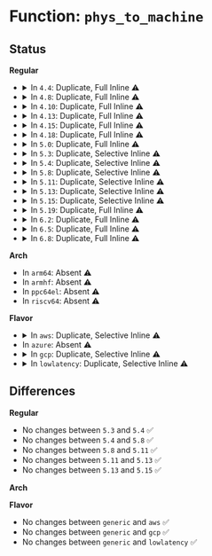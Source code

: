 # Function: <code>phys_to_machine</code>

## Status
<b>Regular</b>
<ul>
<li>
<details>
<summary>In <code>4.4</code>: Duplicate, Full Inline ⚠️</summary>

**Collision:** Static Duplication

**Inline:** Full

**Transformation:** False

**Instances:**

```
In arch/x86/xen/enlighten.c (ffffffff81f6083e)
Location: arch/x86/include/asm/xen/page.h:179
Inline: True
```
```
In arch/x86/xen/mmu.c (ffffffff8101e997)
Location: arch/x86/include/asm/xen/page.h:179
Inline: True
Inline callers:
  - arch/x86/xen/mmu.c:remap_area_mfn_pte_fn
  - arch/x86/xen/mmu.c:xen_set_domain_pte
  - arch/x86/xen/mmu.c:xen_create_contiguous_region
  - arch/x86/xen/mmu.c:__xen_set_pgd_hyper
  - arch/x86/xen/mmu.c:xen_set_pte
  - arch/x86/xen/mmu.c:xen_set_pte
  - arch/x86/xen/mmu.c:xen_set_pte_at
  - arch/x86/xen/mmu.c:xen_set_pte_at
  - arch/x86/xen/mmu.c:xen_ptep_modify_prot_commit
```
</details>
</li>
<li>
<details>
<summary>In <code>4.8</code>: Duplicate, Full Inline ⚠️</summary>

**Collision:** Static Duplication

**Inline:** Full

**Transformation:** False

**Instances:**

```
In arch/x86/xen/enlighten.c (ffffffff81f884b0)
Location: arch/x86/include/asm/xen/page.h:179
Inline: True
```
```
In arch/x86/xen/mmu.c (ffffffff8101ddb9)
Location: arch/x86/include/asm/xen/page.h:179
Inline: True
Inline callers:
  - arch/x86/xen/mmu.c:remap_area_mfn_pte_fn
  - arch/x86/xen/mmu.c:xen_create_contiguous_region
  - arch/x86/xen/mmu.c:__xen_set_pgd_hyper
  - arch/x86/xen/mmu.c:xen_ptep_modify_prot_commit
  - arch/x86/xen/mmu.c:xen_set_pte_at
  - arch/x86/xen/mmu.c:xen_set_pte_at
  - arch/x86/xen/mmu.c:xen_set_pte
  - arch/x86/xen/mmu.c:xen_set_pte
  - arch/x86/xen/mmu.c:xen_set_domain_pte
```
</details>
</li>
<li>
<details>
<summary>In <code>4.10</code>: Duplicate, Full Inline ⚠️</summary>

**Collision:** Static Duplication

**Inline:** Full

**Transformation:** False

**Instances:**

```
In arch/x86/xen/enlighten.c (ffffffff81fc389e)
Location: arch/x86/include/asm/xen/page.h:179
Inline: True
```
```
In arch/x86/xen/mmu.c (ffffffff8101e4a9)
Location: arch/x86/include/asm/xen/page.h:179
Inline: True
Inline callers:
  - arch/x86/xen/mmu.c:remap_area_mfn_pte_fn
  - arch/x86/xen/mmu.c:xen_create_contiguous_region
  - arch/x86/xen/mmu.c:__xen_set_pgd_hyper
  - arch/x86/xen/mmu.c:xen_ptep_modify_prot_commit
  - arch/x86/xen/mmu.c:xen_set_pte_at
  - arch/x86/xen/mmu.c:xen_set_pte_at
  - arch/x86/xen/mmu.c:xen_set_pte
  - arch/x86/xen/mmu.c:xen_set_pte
  - arch/x86/xen/mmu.c:xen_set_domain_pte
```
</details>
</li>
<li>
<details>
<summary>In <code>4.13</code>: Duplicate, Full Inline ⚠️</summary>

**Collision:** Static Duplication

**Inline:** Full

**Transformation:** False

**Instances:**

```
In arch/x86/xen/mmu.c (ffffffff8101a9bf)
Location: arch/x86/include/asm/xen/page.h:205
Inline: True
Inline callers:
  - arch/x86/xen/mmu.c:remap_area_mfn_pte_fn
```
```
In arch/x86/xen/enlighten_pv.c (ffffffff820a5af7)
Location: arch/x86/include/asm/xen/page.h:205
Inline: True
```
```
In arch/x86/xen/mmu_pv.c (ffffffff810249e9)
Location: arch/x86/include/asm/xen/page.h:205
Inline: True
Inline callers:
  - arch/x86/xen/mmu_pv.c:paddr_vmcoreinfo_note
  - arch/x86/xen/mmu_pv.c:xen_create_contiguous_region
  - arch/x86/xen/mmu_pv.c:__xen_set_p4d_hyper
  - arch/x86/xen/mmu_pv.c:xen_ptep_modify_prot_commit
  - arch/x86/xen/mmu_pv.c:xen_set_pte_at
  - arch/x86/xen/mmu_pv.c:xen_set_pte_at
  - arch/x86/xen/mmu_pv.c:xen_set_pte
  - arch/x86/xen/mmu_pv.c:xen_set_pte
  - arch/x86/xen/mmu_pv.c:xen_set_domain_pte
```
</details>
</li>
<li>
<details>
<summary>In <code>4.15</code>: Duplicate, Full Inline ⚠️</summary>

**Collision:** Static Duplication

**Inline:** Full

**Transformation:** False

**Instances:**

```
In arch/x86/xen/mmu.c (ffffffff8101b2bf)
Location: arch/x86/include/asm/xen/page.h:212
Inline: True
Inline callers:
  - arch/x86/xen/mmu.c:remap_area_mfn_pte_fn
```
```
In arch/x86/xen/enlighten_pv.c (ffffffff826ac1c5)
Location: arch/x86/include/asm/xen/page.h:212
Inline: True
```
```
In arch/x86/xen/mmu_pv.c (ffffffff81025589)
Location: arch/x86/include/asm/xen/page.h:212
Inline: True
Inline callers:
  - arch/x86/xen/mmu_pv.c:paddr_vmcoreinfo_note
  - arch/x86/xen/mmu_pv.c:xen_create_contiguous_region
  - arch/x86/xen/mmu_pv.c:__xen_set_p4d_hyper
  - arch/x86/xen/mmu_pv.c:xen_ptep_modify_prot_commit
  - arch/x86/xen/mmu_pv.c:xen_set_pte_at
  - arch/x86/xen/mmu_pv.c:xen_set_pte_at
  - arch/x86/xen/mmu_pv.c:xen_set_pte
  - arch/x86/xen/mmu_pv.c:xen_set_pte
```
</details>
</li>
<li>
<details>
<summary>In <code>4.18</code>: Duplicate, Full Inline ⚠️</summary>

**Collision:** Static Duplication

**Inline:** Full

**Transformation:** False

**Instances:**

```
In arch/x86/xen/mmu.c (ffffffff8101bc7f)
Location: arch/x86/include/asm/xen/page.h:212
Inline: True
Inline callers:
  - arch/x86/xen/mmu.c:remap_area_pfn_pte_fn
```
```
In arch/x86/xen/enlighten_pv.c (ffffffff826d5209)
Location: arch/x86/include/asm/xen/page.h:212
Inline: True
Inline callers:
  - arch/x86/xen/enlighten_pv.c:xen_write_gdt_entry_boot
```
```
In arch/x86/xen/mmu_pv.c (ffffffff810262e3)
Location: arch/x86/include/asm/xen/page.h:212
Inline: True
Inline callers:
  - arch/x86/xen/mmu_pv.c:paddr_vmcoreinfo_note
  - arch/x86/xen/mmu_pv.c:xen_create_contiguous_region
  - arch/x86/xen/mmu_pv.c:xen_set_pte_init
  - arch/x86/xen/mmu_pv.c:xen_set_pte_init
  - arch/x86/xen/mmu_pv.c:__xen_set_p4d_hyper
  - arch/x86/xen/mmu_pv.c:xen_ptep_modify_prot_commit
  - arch/x86/xen/mmu_pv.c:xen_set_pte_at
  - arch/x86/xen/mmu_pv.c:xen_set_pte_at
  - arch/x86/xen/mmu_pv.c:xen_set_pte
  - arch/x86/xen/mmu_pv.c:xen_set_pte
```
</details>
</li>
<li>
<details>
<summary>In <code>5.0</code>: Duplicate, Full Inline ⚠️</summary>

**Collision:** Static Duplication

**Inline:** Full

**Transformation:** False

**Instances:**

```
In arch/x86/xen/mmu.c (ffffffff8101b93e)
Location: arch/x86/include/asm/xen/page.h:239
Inline: True
```
```
In arch/x86/xen/enlighten_pv.c (ffffffff8288b1e9)
Location: arch/x86/include/asm/xen/page.h:239
Inline: True
Inline callers:
  - arch/x86/xen/enlighten_pv.c:xen_write_gdt_entry_boot
```
```
In arch/x86/xen/mmu_pv.c (ffffffff81025e93)
Location: arch/x86/include/asm/xen/page.h:239
Inline: True
Inline callers:
  - arch/x86/xen/mmu_pv.c:paddr_vmcoreinfo_note
  - arch/x86/xen/mmu_pv.c:remap_area_pfn_pte_fn
  - arch/x86/xen/mmu_pv.c:xen_create_contiguous_region
  - arch/x86/xen/mmu_pv.c:xen_set_pte_init
  - arch/x86/xen/mmu_pv.c:__xen_set_p4d_hyper
  - arch/x86/xen/mmu_pv.c:xen_ptep_modify_prot_commit
  - arch/x86/xen/mmu_pv.c:xen_set_pte_at
  - arch/x86/xen/mmu_pv.c:xen_set_pte
  - arch/x86/xen/mmu_pv.c:xen_batched_set_pte
```
</details>
</li>
<li>
<details>
<summary>In <code>5.3</code>: Duplicate, Selective Inline ⚠️</summary>

```c
xmaddr_t phys_to_machine(xpaddr_t phys);
```

**Collision:** Static Duplication

**Inline:** Selective

**Transformation:** False

**Instances:**

```
In arch/x86/xen/mmu.c (ffffffff8101d47e)
Location: arch/x86/include/asm/xen/page.h:239
Inline: True
```
```
In arch/x86/xen/enlighten_pv.c (ffffffff828a2631)
Location: arch/x86/include/asm/xen/page.h:239
Inline: True
Inline callers:
  - arch/x86/xen/enlighten_pv.c:xen_write_gdt_entry_boot
```
```
In arch/x86/xen/mmu_pv.c (ffffffff81027b93)
Location: arch/x86/include/asm/xen/page.h:239
Inline: True
Inline callers:
  - arch/x86/xen/mmu_pv.c:paddr_vmcoreinfo_note
  - arch/x86/xen/mmu_pv.c:remap_area_pfn_pte_fn
  - arch/x86/xen/mmu_pv.c:xen_create_contiguous_region
  - arch/x86/xen/mmu_pv.c:xen_set_pte_init
  - arch/x86/xen/mmu_pv.c:__xen_set_p4d_hyper
  - arch/x86/xen/mmu_pv.c:xen_ptep_modify_prot_commit
  - arch/x86/xen/mmu_pv.c:xen_set_pte_at
  - arch/x86/xen/mmu_pv.c:xen_set_pte_at
  - arch/x86/xen/mmu_pv.c:xen_set_pte
  - arch/x86/xen/mmu_pv.c:xen_set_pte
Direct callers:
  - arch/x86/xen/mmu_pv.c:xen_set_pte_init
```
**Symbols:**

```
ffffffff81023150-ffffffff810231f0: phys_to_machine (STB_LOCAL)
```
</details>
</li>
<li>
<details>
<summary>In <code>5.4</code>: Duplicate, Selective Inline ⚠️</summary>

```c
xmaddr_t phys_to_machine(xpaddr_t phys);
```

**Collision:** Static Duplication

**Inline:** Selective

**Transformation:** False

**Instances:**

```
In arch/x86/xen/mmu.c (ffffffff8101de1e)
Location: arch/x86/include/asm/xen/page.h:239
Inline: True
```
```
In arch/x86/xen/enlighten_pv.c (ffffffff828a56e5)
Location: arch/x86/include/asm/xen/page.h:239
Inline: True
Inline callers:
  - arch/x86/xen/enlighten_pv.c:xen_write_gdt_entry_boot
```
```
In arch/x86/xen/mmu_pv.c (ffffffff810284d3)
Location: arch/x86/include/asm/xen/page.h:239
Inline: True
Inline callers:
  - arch/x86/xen/mmu_pv.c:paddr_vmcoreinfo_note
  - arch/x86/xen/mmu_pv.c:remap_area_pfn_pte_fn
  - arch/x86/xen/mmu_pv.c:xen_create_contiguous_region
  - arch/x86/xen/mmu_pv.c:xen_set_pte_init
  - arch/x86/xen/mmu_pv.c:__xen_set_p4d_hyper
  - arch/x86/xen/mmu_pv.c:xen_ptep_modify_prot_commit
  - arch/x86/xen/mmu_pv.c:xen_set_pte_at
  - arch/x86/xen/mmu_pv.c:xen_set_pte_at
  - arch/x86/xen/mmu_pv.c:xen_set_pte
  - arch/x86/xen/mmu_pv.c:xen_set_pte
Direct callers:
  - arch/x86/xen/mmu_pv.c:xen_set_pte_init
```
**Symbols:**

```
ffffffff81023a90-ffffffff81023b30: phys_to_machine (STB_LOCAL)
```
</details>
</li>
<li>
<details>
<summary>In <code>5.8</code>: Duplicate, Selective Inline ⚠️</summary>

```c
xmaddr_t phys_to_machine(xpaddr_t phys);
```

**Collision:** Static Duplication

**Inline:** Selective

**Transformation:** False

**Instances:**

```
In arch/x86/xen/mmu.c (ffffffff810201de)
Location: arch/x86/include/asm/xen/page.h:238
Inline: True
Inline callers:
  - arch/x86/xen/mmu.c:arbitrary_virt_to_machine
```
```
In arch/x86/xen/enlighten_pv.c (ffffffff82ccbbbb)
Location: arch/x86/include/asm/xen/page.h:238
Inline: True
Inline callers:
  - arch/x86/xen/enlighten_pv.c:xen_write_gdt_entry_boot
```
```
In arch/x86/xen/mmu_pv.c (ffffffff8102a3e3)
Location: arch/x86/include/asm/xen/page.h:238
Inline: True
Inline callers:
  - arch/x86/xen/mmu_pv.c:paddr_vmcoreinfo_note
  - arch/x86/xen/mmu_pv.c:remap_area_pfn_pte_fn
  - arch/x86/xen/mmu_pv.c:xen_create_contiguous_region
  - arch/x86/xen/mmu_pv.c:xen_set_pte_init
  - arch/x86/xen/mmu_pv.c:__xen_set_p4d_hyper
  - arch/x86/xen/mmu_pv.c:xen_ptep_modify_prot_commit
  - arch/x86/xen/mmu_pv.c:xen_set_pte_at
  - arch/x86/xen/mmu_pv.c:xen_set_pte_at
  - arch/x86/xen/mmu_pv.c:xen_set_pte
  - arch/x86/xen/mmu_pv.c:xen_set_pte
Direct callers:
  - arch/x86/xen/mmu_pv.c:xen_set_pte_init
```
**Symbols:**

```
ffffffff810260b0-ffffffff81026156: phys_to_machine (STB_LOCAL)
```
</details>
</li>
<li>
<details>
<summary>In <code>5.11</code>: Duplicate, Selective Inline ⚠️</summary>

```c
xmaddr_t phys_to_machine(xpaddr_t phys);
```

**Collision:** Static Duplication

**Inline:** Selective

**Transformation:** False

**Instances:**

```
In arch/x86/xen/mmu.c (ffffffff81020c0e)
Location: arch/x86/include/asm/xen/page.h:238
Inline: True
Inline callers:
  - arch/x86/xen/mmu.c:arbitrary_virt_to_machine
```
```
In arch/x86/xen/enlighten_pv.c (ffffffff82fb7a1b)
Location: arch/x86/include/asm/xen/page.h:238
Inline: True
Inline callers:
  - arch/x86/xen/enlighten_pv.c:xen_write_gdt_entry_boot
```
```
In arch/x86/xen/mmu_pv.c (ffffffff8102adc3)
Location: arch/x86/include/asm/xen/page.h:238
Inline: True
Inline callers:
  - arch/x86/xen/mmu_pv.c:paddr_vmcoreinfo_note
  - arch/x86/xen/mmu_pv.c:remap_area_pfn_pte_fn
  - arch/x86/xen/mmu_pv.c:xen_create_contiguous_region
  - arch/x86/xen/mmu_pv.c:xen_set_pte_init
  - arch/x86/xen/mmu_pv.c:__xen_set_p4d_hyper
  - arch/x86/xen/mmu_pv.c:xen_ptep_modify_prot_commit
  - arch/x86/xen/mmu_pv.c:xen_set_pte
  - arch/x86/xen/mmu_pv.c:xen_set_pte
Direct callers:
  - arch/x86/xen/mmu_pv.c:xen_set_pte_init
```
**Symbols:**

```
ffffffff810267c0-ffffffff81026866: phys_to_machine (STB_LOCAL)
```
</details>
</li>
<li>
<details>
<summary>In <code>5.13</code>: Duplicate, Selective Inline ⚠️</summary>

```c
xmaddr_t phys_to_machine(xpaddr_t phys);
```

**Collision:** Static Duplication

**Inline:** Selective

**Transformation:** False

**Instances:**

```
In arch/x86/xen/mmu.c (ffffffff81022fae)
Location: arch/x86/include/asm/xen/page.h:238
Inline: True
Inline callers:
  - arch/x86/xen/mmu.c:arbitrary_virt_to_machine
```
```
In arch/x86/xen/enlighten_pv.c (ffffffff831c1f7e)
Location: arch/x86/include/asm/xen/page.h:238
Inline: True
Inline callers:
  - arch/x86/xen/enlighten_pv.c:xen_write_gdt_entry_boot
```
```
In arch/x86/xen/mmu_pv.c (ffffffff8102b9b3)
Location: arch/x86/include/asm/xen/page.h:238
Inline: True
Inline callers:
  - arch/x86/xen/mmu_pv.c:paddr_vmcoreinfo_note
  - arch/x86/xen/mmu_pv.c:remap_area_pfn_pte_fn
  - arch/x86/xen/mmu_pv.c:xen_create_contiguous_region
  - arch/x86/xen/mmu_pv.c:xen_set_pte_init
  - arch/x86/xen/mmu_pv.c:__xen_set_p4d_hyper
  - arch/x86/xen/mmu_pv.c:xen_ptep_modify_prot_commit
  - arch/x86/xen/mmu_pv.c:xen_set_pte
  - arch/x86/xen/mmu_pv.c:xen_set_pte
Direct callers:
  - arch/x86/xen/mmu_pv.c:xen_set_pte_init
```
**Symbols:**

```
ffffffff81bc4ea5-ffffffff81bc4f0e: phys_to_machine (STB_LOCAL)
```
</details>
</li>
<li>
<details>
<summary>In <code>5.15</code>: Duplicate, Selective Inline ⚠️</summary>

```c
xmaddr_t phys_to_machine(xpaddr_t phys);
```

**Collision:** Static Duplication

**Inline:** Selective

**Transformation:** False

**Instances:**

```
In arch/x86/xen/mmu.c (ffffffff8102711e)
Location: arch/x86/include/asm/xen/page.h:238
Inline: True
Inline callers:
  - arch/x86/xen/mmu.c:arbitrary_virt_to_machine
```
```
In arch/x86/xen/enlighten_pv.c (ffffffff832a29cc)
Location: arch/x86/include/asm/xen/page.h:238
Inline: True
Inline callers:
  - arch/x86/xen/enlighten_pv.c:xen_write_gdt_entry_boot
```
```
In arch/x86/xen/mmu_pv.c (ffffffff81030113)
Location: arch/x86/include/asm/xen/page.h:238
Inline: True
Inline callers:
  - arch/x86/xen/mmu_pv.c:paddr_vmcoreinfo_note
  - arch/x86/xen/mmu_pv.c:remap_area_pfn_pte_fn
  - arch/x86/xen/mmu_pv.c:xen_create_contiguous_region
  - arch/x86/xen/mmu_pv.c:xen_set_pte_init
  - arch/x86/xen/mmu_pv.c:__xen_set_p4d_hyper
  - arch/x86/xen/mmu_pv.c:xen_ptep_modify_prot_commit
  - arch/x86/xen/mmu_pv.c:xen_set_pte
  - arch/x86/xen/mmu_pv.c:xen_set_pte
Direct callers:
  - arch/x86/xen/mmu_pv.c:xen_set_pte_init
```
**Symbols:**

```
ffffffff81c97713-ffffffff81c9777c: phys_to_machine (STB_LOCAL)
```
</details>
</li>
<li>
<details>
<summary>In <code>5.19</code>: Duplicate, Full Inline ⚠️</summary>

**Collision:** Static Duplication

**Inline:** Full

**Transformation:** False

**Instances:**

```
In arch/x86/xen/mmu.c (ffffffff8102b2f3)
Location: arch/x86/include/asm/xen/page.h:230
Inline: True
Inline callers:
  - arch/x86/xen/mmu.c:arbitrary_virt_to_machine
```
```
In arch/x86/xen/enlighten_pv.c (ffffffff83451dae)
Location: arch/x86/include/asm/xen/page.h:230
Inline: True
Inline callers:
  - arch/x86/xen/enlighten_pv.c:xen_write_gdt_entry_boot
```
```
In arch/x86/xen/mmu_pv.c (ffffffff81035769)
Location: arch/x86/include/asm/xen/page.h:230
Inline: True
Inline callers:
  - arch/x86/xen/mmu_pv.c:paddr_vmcoreinfo_note
  - arch/x86/xen/mmu_pv.c:remap_area_pfn_pte_fn
  - arch/x86/xen/mmu_pv.c:xen_create_contiguous_region
  - arch/x86/xen/mmu_pv.c:__xen_set_p4d_hyper
  - arch/x86/xen/mmu_pv.c:xen_ptep_modify_prot_commit
  - arch/x86/xen/mmu_pv.c:__xen_set_pte
  - arch/x86/xen/mmu_pv.c:__xen_set_pte
```
</details>
</li>
<li>
<details>
<summary>In <code>6.2</code>: Duplicate, Full Inline ⚠️</summary>

**Collision:** Static Duplication

**Inline:** Full

**Transformation:** False

**Instances:**

```
In arch/x86/xen/mmu.c (ffffffff81032013)
Location: arch/x86/include/asm/xen/page.h:230
Inline: True
Inline callers:
  - arch/x86/xen/mmu.c:arbitrary_virt_to_machine
```
```
In arch/x86/xen/enlighten_pv.c (ffffffff83e6ea34)
Location: arch/x86/include/asm/xen/page.h:230
Inline: True
Inline callers:
  - arch/x86/xen/enlighten_pv.c:xen_write_gdt_entry_boot
```
```
In arch/x86/xen/mmu_pv.c (ffffffff8103d3d9)
Location: arch/x86/include/asm/xen/page.h:230
Inline: True
Inline callers:
  - arch/x86/xen/mmu_pv.c:paddr_vmcoreinfo_note
  - arch/x86/xen/mmu_pv.c:remap_area_pfn_pte_fn
  - arch/x86/xen/mmu_pv.c:xen_create_contiguous_region
  - arch/x86/xen/mmu_pv.c:__xen_set_p4d_hyper
  - arch/x86/xen/mmu_pv.c:xen_ptep_modify_prot_commit
  - arch/x86/xen/mmu_pv.c:__xen_set_pte
  - arch/x86/xen/mmu_pv.c:__xen_set_pte
```
</details>
</li>
<li>
<details>
<summary>In <code>6.5</code>: Duplicate, Full Inline ⚠️</summary>

**Collision:** Static Duplication

**Inline:** Full

**Transformation:** False

**Instances:**

```
In arch/x86/xen/mmu.c (ffffffff81032013)
Location: arch/x86/include/asm/xen/page.h:230
Inline: True
Inline callers:
  - arch/x86/xen/mmu.c:arbitrary_virt_to_machine
```
```
In arch/x86/xen/enlighten_pv.c (ffffffff8368f3b4)
Location: arch/x86/include/asm/xen/page.h:230
Inline: True
Inline callers:
  - arch/x86/xen/enlighten_pv.c:xen_write_gdt_entry_boot
```
```
In arch/x86/xen/mmu_pv.c (ffffffff8103d2a9)
Location: arch/x86/include/asm/xen/page.h:230
Inline: True
Inline callers:
  - arch/x86/xen/mmu_pv.c:paddr_vmcoreinfo_note
  - arch/x86/xen/mmu_pv.c:remap_area_pfn_pte_fn
  - arch/x86/xen/mmu_pv.c:xen_create_contiguous_region
  - arch/x86/xen/mmu_pv.c:__xen_set_p4d_hyper
  - arch/x86/xen/mmu_pv.c:xen_ptep_modify_prot_commit
  - arch/x86/xen/mmu_pv.c:__xen_set_pte
  - arch/x86/xen/mmu_pv.c:__xen_set_pte
```
</details>
</li>
<li>
<details>
<summary>In <code>6.8</code>: Duplicate, Full Inline ⚠️</summary>

**Collision:** Static Duplication

**Inline:** Full

**Transformation:** False

**Instances:**

```
In arch/x86/xen/mmu.c (ffffffff81038303)
Location: arch/x86/include/asm/xen/page.h:230
Inline: True
Inline callers:
  - arch/x86/xen/mmu.c:arbitrary_virt_to_machine
```
```
In arch/x86/xen/enlighten_pv.c (ffffffff838bee24)
Location: arch/x86/include/asm/xen/page.h:230
Inline: True
Inline callers:
  - arch/x86/xen/enlighten_pv.c:xen_write_gdt_entry_boot
```
```
In arch/x86/xen/mmu_pv.c (ffffffff81043769)
Location: arch/x86/include/asm/xen/page.h:230
Inline: True
Inline callers:
  - arch/x86/xen/mmu_pv.c:paddr_vmcoreinfo_note
  - arch/x86/xen/mmu_pv.c:remap_area_pfn_pte_fn
  - arch/x86/xen/mmu_pv.c:xen_create_contiguous_region
  - arch/x86/xen/mmu_pv.c:__xen_set_p4d_hyper
  - arch/x86/xen/mmu_pv.c:xen_ptep_modify_prot_commit
  - arch/x86/xen/mmu_pv.c:__xen_set_pte
  - arch/x86/xen/mmu_pv.c:__xen_set_pte
```
</details>
</li>
</ul>
<b>Arch</b>
<ul>
<li>
In <code>arm64</code>: Absent ⚠️
</li>
<li>
In <code>armhf</code>: Absent ⚠️
</li>
<li>
In <code>ppc64el</code>: Absent ⚠️
</li>
<li>
In <code>riscv64</code>: Absent ⚠️
</li>
</ul>
<b>Flavor</b>
<ul>
<li>
<details>
<summary>In <code>aws</code>: Duplicate, Selective Inline ⚠️</summary>

```c
xmaddr_t phys_to_machine(xpaddr_t phys);
```

**Collision:** Static Duplication

**Inline:** Selective

**Transformation:** False

**Instances:**

```
In arch/x86/xen/mmu.c (ffffffff8101de1e)
Location: arch/x86/include/asm/xen/page.h:239
Inline: True
```
```
In arch/x86/xen/enlighten_pv.c (ffffffff828936ee)
Location: arch/x86/include/asm/xen/page.h:239
Inline: True
Inline callers:
  - arch/x86/xen/enlighten_pv.c:xen_write_gdt_entry_boot
```
```
In arch/x86/xen/mmu_pv.c (ffffffff81028633)
Location: arch/x86/include/asm/xen/page.h:239
Inline: True
Inline callers:
  - arch/x86/xen/mmu_pv.c:paddr_vmcoreinfo_note
  - arch/x86/xen/mmu_pv.c:remap_area_pfn_pte_fn
  - arch/x86/xen/mmu_pv.c:xen_create_contiguous_region
  - arch/x86/xen/mmu_pv.c:xen_set_pte_init
  - arch/x86/xen/mmu_pv.c:__xen_set_p4d_hyper
  - arch/x86/xen/mmu_pv.c:xen_ptep_modify_prot_commit
  - arch/x86/xen/mmu_pv.c:xen_set_pte_at
  - arch/x86/xen/mmu_pv.c:xen_set_pte_at
  - arch/x86/xen/mmu_pv.c:xen_set_pte
  - arch/x86/xen/mmu_pv.c:xen_set_pte
Direct callers:
  - arch/x86/xen/mmu_pv.c:xen_set_pte_init
```
**Symbols:**

```
ffffffff81023bf0-ffffffff81023c90: phys_to_machine (STB_LOCAL)
```
</details>
</li>
<li>
In <code>azure</code>: Absent ⚠️
</li>
<li>
<details>
<summary>In <code>gcp</code>: Duplicate, Selective Inline ⚠️</summary>

```c
xmaddr_t phys_to_machine(xpaddr_t phys);
```

**Collision:** Static Duplication

**Inline:** Selective

**Transformation:** False

**Instances:**

```
In arch/x86/xen/mmu.c (ffffffff8101ddde)
Location: arch/x86/include/asm/xen/page.h:239
Inline: True
```
```
In arch/x86/xen/enlighten_pv.c (ffffffff828a66e5)
Location: arch/x86/include/asm/xen/page.h:239
Inline: True
Inline callers:
  - arch/x86/xen/enlighten_pv.c:xen_write_gdt_entry_boot
```
```
In arch/x86/xen/mmu_pv.c (ffffffff81028493)
Location: arch/x86/include/asm/xen/page.h:239
Inline: True
Inline callers:
  - arch/x86/xen/mmu_pv.c:paddr_vmcoreinfo_note
  - arch/x86/xen/mmu_pv.c:remap_area_pfn_pte_fn
  - arch/x86/xen/mmu_pv.c:xen_create_contiguous_region
  - arch/x86/xen/mmu_pv.c:xen_set_pte_init
  - arch/x86/xen/mmu_pv.c:__xen_set_p4d_hyper
  - arch/x86/xen/mmu_pv.c:xen_ptep_modify_prot_commit
  - arch/x86/xen/mmu_pv.c:xen_set_pte_at
  - arch/x86/xen/mmu_pv.c:xen_set_pte_at
  - arch/x86/xen/mmu_pv.c:xen_set_pte
  - arch/x86/xen/mmu_pv.c:xen_set_pte
Direct callers:
  - arch/x86/xen/mmu_pv.c:xen_set_pte_init
```
**Symbols:**

```
ffffffff81023a50-ffffffff81023af0: phys_to_machine (STB_LOCAL)
```
</details>
</li>
<li>
<details>
<summary>In <code>lowlatency</code>: Duplicate, Selective Inline ⚠️</summary>

```c
xmaddr_t phys_to_machine(xpaddr_t phys);
```

**Collision:** Static Duplication

**Inline:** Selective

**Transformation:** False

**Instances:**

```
In arch/x86/xen/mmu.c (ffffffff8101e02e)
Location: arch/x86/include/asm/xen/page.h:239
Inline: True
```
```
In arch/x86/xen/enlighten_pv.c (ffffffff828a66b9)
Location: arch/x86/include/asm/xen/page.h:239
Inline: True
Inline callers:
  - arch/x86/xen/enlighten_pv.c:xen_write_gdt_entry_boot
```
```
In arch/x86/xen/mmu_pv.c (ffffffff81029123)
Location: arch/x86/include/asm/xen/page.h:239
Inline: True
Inline callers:
  - arch/x86/xen/mmu_pv.c:paddr_vmcoreinfo_note
  - arch/x86/xen/mmu_pv.c:remap_area_pfn_pte_fn
  - arch/x86/xen/mmu_pv.c:xen_create_contiguous_region
  - arch/x86/xen/mmu_pv.c:xen_set_pte_init
  - arch/x86/xen/mmu_pv.c:__xen_set_p4d_hyper
  - arch/x86/xen/mmu_pv.c:xen_ptep_modify_prot_commit
  - arch/x86/xen/mmu_pv.c:xen_set_pte_at
  - arch/x86/xen/mmu_pv.c:xen_set_pte_at
  - arch/x86/xen/mmu_pv.c:xen_set_pte
  - arch/x86/xen/mmu_pv.c:xen_set_pte
Direct callers:
  - arch/x86/xen/mmu_pv.c:xen_set_pte_init
```
**Symbols:**

```
ffffffff81023f00-ffffffff81023fa0: phys_to_machine (STB_LOCAL)
```
</details>
</li>
</ul>

## Differences
<b>Regular</b>
<ul>
<li>
No changes between <code>5.3</code> and <code>5.4</code> ✅
</li>
<li>
No changes between <code>5.4</code> and <code>5.8</code> ✅
</li>
<li>
No changes between <code>5.8</code> and <code>5.11</code> ✅
</li>
<li>
No changes between <code>5.11</code> and <code>5.13</code> ✅
</li>
<li>
No changes between <code>5.13</code> and <code>5.15</code> ✅
</li>
</ul>
<b>Arch</b>
<ul>
</ul>
<b>Flavor</b>
<ul>
<li>
No changes between <code>generic</code> and <code>aws</code> ✅
</li>
<li>
No changes between <code>generic</code> and <code>gcp</code> ✅
</li>
<li>
No changes between <code>generic</code> and <code>lowlatency</code> ✅
</li>
</ul>
